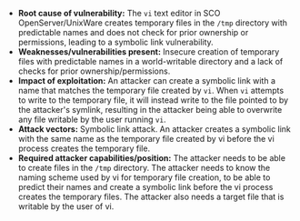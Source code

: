 - **Root cause of vulnerability:** The `vi` text editor in SCO OpenServer/UnixWare creates temporary files in the `/tmp` directory with predictable names and does not check for prior ownership or permissions, leading to a symbolic link vulnerability.
- **Weaknesses/vulnerabilities present:** Insecure creation of temporary files with predictable names in a world-writable directory and a lack of checks for prior ownership/permissions.
- **Impact of exploitation:** An attacker can create a symbolic link with a name that matches the temporary file created by `vi`. When `vi` attempts to write to the temporary file, it will instead write to the file pointed to by the attacker's symlink, resulting in the attacker being able to overwrite any file writable by the user running `vi`.
- **Attack vectors:** Symbolic link attack. An attacker creates a symbolic link with the same name as the temporary file created by vi before the vi process creates the temporary file.
- **Required attacker capabilities/position:** The attacker needs to be able to create files in the `/tmp` directory. The attacker needs to know the naming scheme used by vi for temporary file creation, to be able to predict their names and create a symbolic link before the vi process creates the temporary files. The attacker also needs a target file that is writable by the user of vi.